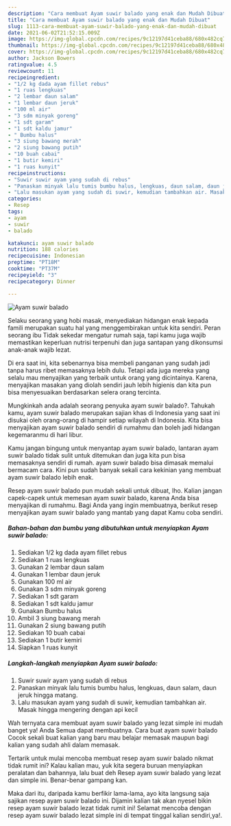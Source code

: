 ```yaml
---
description: "Cara membuat Ayam suwir balado yang enak dan Mudah Dibuat"
title: "Cara membuat Ayam suwir balado yang enak dan Mudah Dibuat"
slug: 1113-cara-membuat-ayam-suwir-balado-yang-enak-dan-mudah-dibuat
date: 2021-06-02T21:52:15.009Z
image: https://img-global.cpcdn.com/recipes/9c12197d41ceba88/680x482cq70/ayam-suwir-balado-foto-resep-utama.jpg
thumbnail: https://img-global.cpcdn.com/recipes/9c12197d41ceba88/680x482cq70/ayam-suwir-balado-foto-resep-utama.jpg
cover: https://img-global.cpcdn.com/recipes/9c12197d41ceba88/680x482cq70/ayam-suwir-balado-foto-resep-utama.jpg
author: Jackson Bowers
ratingvalue: 4.5
reviewcount: 11
recipeingredient:
- "1/2 kg dada ayam fillet rebus"
- "1 ruas lengkuas"
- "2 lembar daun salam"
- "1 lembar daun jeruk"
- "100 ml air"
- "3 sdm minyak goreng"
- "1 sdt garam"
- "1 sdt kaldu jamur"
- " Bumbu halus"
- "3 siung bawang merah"
- "2 siung bawang putih"
- "10 buah cabai"
- "1 butir kemiri"
- "1 ruas kunyit"
recipeinstructions:
- "Suwir suwir ayam yang sudah di rebus"
- "Panaskan minyak lalu tumis bumbu halus, lengkuas, daun salam, daun jeruk hingga matang."
- "Lalu masukan ayam yang sudah di suwir, kemudian tambahkan air. Masak hingga mengering dengan api kecil"
categories:
- Resep
tags:
- ayam
- suwir
- balado

katakunci: ayam suwir balado 
nutrition: 188 calories
recipecuisine: Indonesian
preptime: "PT18M"
cooktime: "PT37M"
recipeyield: "3"
recipecategory: Dinner

---
```



![Ayam suwir balado](https://img-global.cpcdn.com/recipes/9c12197d41ceba88/680x482cq70/ayam-suwir-balado-foto-resep-utama.jpg)

Selaku seorang yang hobi masak, menyediakan hidangan enak kepada famili merupakan suatu hal yang menggembirakan untuk kita sendiri. Peran seorang ibu Tidak sekedar mengatur rumah saja, tapi kamu juga wajib memastikan keperluan nutrisi terpenuhi dan juga santapan yang dikonsumsi anak-anak wajib lezat.

Di era  saat ini, kita sebenarnya bisa membeli panganan yang sudah jadi tanpa harus ribet memasaknya lebih dulu. Tetapi ada juga mereka yang selalu mau menyajikan yang terbaik untuk orang yang dicintainya. Karena, menyajikan masakan yang diolah sendiri jauh lebih higienis dan kita pun bisa menyesuaikan berdasarkan selera orang tercinta. 



Mungkinkah anda adalah seorang penyuka ayam suwir balado?. Tahukah kamu, ayam suwir balado merupakan sajian khas di Indonesia yang saat ini disukai oleh orang-orang di hampir setiap wilayah di Indonesia. Kita bisa menyajikan ayam suwir balado sendiri di rumahmu dan boleh jadi hidangan kegemaranmu di hari libur.

Kamu jangan bingung untuk menyantap ayam suwir balado, lantaran ayam suwir balado tidak sulit untuk ditemukan dan juga kita pun bisa memasaknya sendiri di rumah. ayam suwir balado bisa dimasak memalui bermacam cara. Kini pun sudah banyak sekali cara kekinian yang membuat ayam suwir balado lebih enak.

Resep ayam suwir balado pun mudah sekali untuk dibuat, lho. Kalian jangan capek-capek untuk memesan ayam suwir balado, karena Anda bisa menyajikan di rumahmu. Bagi Anda yang ingin membuatnya, berikut resep menyajikan ayam suwir balado yang mantab yang dapat Kamu coba sendiri.

<!--inarticleads1-->

##### Bahan-bahan dan bumbu yang dibutuhkan untuk menyiapkan Ayam suwir balado:

1. Sediakan 1/2 kg dada ayam fillet rebus
1. Sediakan 1 ruas lengkuas
1. Gunakan 2 lembar daun salam
1. Gunakan 1 lembar daun jeruk
1. Gunakan 100 ml air
1. Gunakan 3 sdm minyak goreng
1. Sediakan 1 sdt garam
1. Sediakan 1 sdt kaldu jamur
1. Gunakan  Bumbu halus
1. Ambil 3 siung bawang merah
1. Gunakan 2 siung bawang putih
1. Sediakan 10 buah cabai
1. Sediakan 1 butir kemiri
1. Siapkan 1 ruas kunyit




<!--inarticleads2-->

##### Langkah-langkah menyiapkan Ayam suwir balado:

1. Suwir suwir ayam yang sudah di rebus
1. Panaskan minyak lalu tumis bumbu halus, lengkuas, daun salam, daun jeruk hingga matang.
1. Lalu masukan ayam yang sudah di suwir, kemudian tambahkan air. Masak hingga mengering dengan api kecil




Wah ternyata cara membuat ayam suwir balado yang lezat simple ini mudah banget ya! Anda Semua dapat membuatnya. Cara buat ayam suwir balado Cocok sekali buat kalian yang baru mau belajar memasak maupun bagi kalian yang sudah ahli dalam memasak.

Tertarik untuk mulai mencoba membuat resep ayam suwir balado nikmat tidak rumit ini? Kalau kalian mau, yuk kita segera buruan menyiapkan peralatan dan bahannya, lalu buat deh Resep ayam suwir balado yang lezat dan simple ini. Benar-benar gampang kan. 

Maka dari itu, daripada kamu berfikir lama-lama, ayo kita langsung saja sajikan resep ayam suwir balado ini. Dijamin kalian tak akan nyesel bikin resep ayam suwir balado lezat tidak rumit ini! Selamat mencoba dengan resep ayam suwir balado lezat simple ini di tempat tinggal kalian sendiri,ya!.

